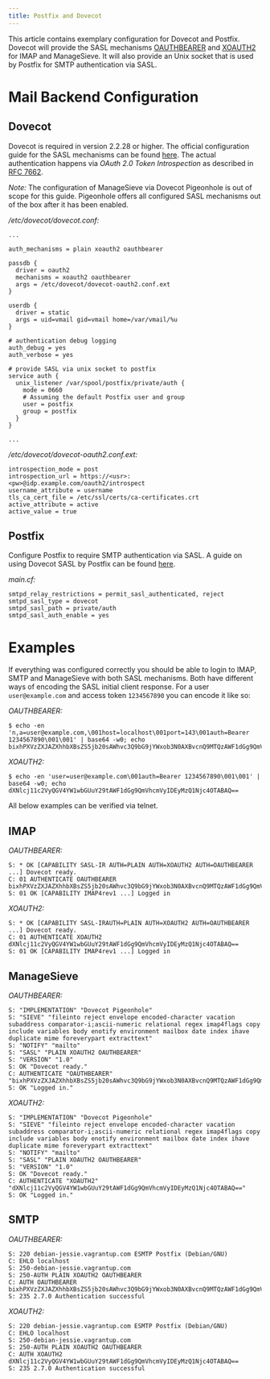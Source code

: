 ```yaml
---
title: Postfix and Dovecot
---
```


This article contains exemplary configuration for Dovecot and Postfix. Dovecot will provide the SASL mechanisms [OAUTHBEARER](https://tools.ietf.org/html/rfc7628) and [XOAUTH2](https://developers.google.com/gmail/xoauth2_protocol) for IMAP and ManageSieve. It will also provide an Unix socket that is used by Postfix for SMTP authentication via SASL.

# Mail Backend Configuration

## Dovecot

Dovecot is required in version 2.2.28 or higher. The official configuration guide for the SASL mechanisms can be found [here](http://wiki2.dovecot.org/PasswordDatabase/oauth2). The actual authentication happens via *OAuth 2.0 Token Introspection* as described in [RFC 7662](https://tools.ietf.org/html/rfc7662).

*Note:* The configuration of ManageSieve via Dovecot Pigeonhole is out of scope for this guide. Pigeonhole offers all configured SASL mechanisms out of the box after it has been enabled.

*/etc/dovecot/dovecot.conf:*

	...
	
    auth_mechanisms = plain xoauth2 oauthbearer

    passdb {
      driver = oauth2
      mechanisms = xoauth2 oauthbearer
      args = /etc/dovecot/dovecot-oauth2.conf.ext
    }

    userdb {
      driver = static
      args = uid=vmail gid=vmail home=/var/vmail/%u
    }

    # authentication debug logging
    auth_debug = yes
    auth_verbose = yes

    # provide SASL via unix socket to postfix
    service auth {
      unix_listener /var/spool/postfix/private/auth {
        mode = 0660
        # Assuming the default Postfix user and group
        user = postfix
        group = postfix
      }
    }
    
    ...

*/etc/dovecot/dovecot-oauth2.conf.ext:*

    introspection_mode = post
    introspection_url = https://<usr>:<pw>@idp.example.com/oauth2/introspect
    username_attribute = username
    tls_ca_cert_file = /etc/ssl/certs/ca-certificates.crt
    active_attribute = active
    active_value = true

## Postfix

Configure Postfix to require SMTP authentication via SASL. A guide on using Dovecot SASL by Postfix can be found [here](http://wiki2.dovecot.org/HowTo/PostfixAndDovecotSASL).

*main.cf:*

    smtpd_relay_restrictions = permit_sasl_authenticated, reject
    smtpd_sasl_type = dovecot
    smtpd_sasl_path = private/auth
    smtpd_sasl_auth_enable = yes
    
# Examples

If everything was configured correctly you should be able to login to IMAP, SMTP and ManageSieve with both SASL mechanisms. Both have different ways of encoding the SASL initial client response. For a user `user@example.com` and access token `1234567890` you can encode it like so:

*OAUTHBEARER:*

	$ echo -en 'n,a=user@example.com,\001host=localhost\001port=143\001auth=Bearer 1234567890\001\001' | base64 -w0; echo
	bixhPXVzZXJAZXhhbXBsZS5jb20sAWhvc3Q9bG9jYWxob3N0AXBvcnQ9MTQzAWF1dGg9QmVhcmVyIDEyMzQ1Njc4OTABAQ==
	
*XOAUTH2:*

	$ echo -en 'user=user@example.com\001auth=Bearer 1234567890\001\001' | base64 -w0; echo
	dXNlcj11c2VyQGV4YW1wbGUuY29tAWF1dGg9QmVhcmVyIDEyMzQ1Njc4OTABAQ==

All below examples can be verified via telnet.

## IMAP

*OAUTHBEARER:*

	S: * OK [CAPABILITY SASL-IR AUTH=PLAIN AUTH=XOAUTH2 AUTH=OAUTHBEARER ...] Dovecot ready.
	C: 01 AUTHENTICATE OAUTHBEARER bixhPXVzZXJAZXhhbXBsZS5jb20sAWhvc3Q9bG9jYWxob3N0AXBvcnQ9MTQzAWF1dGg9QmVhcmVyIDEyMzQ1Njc4OTABAQ==
	S: 01 OK [CAPABILITY IMAP4rev1 ...] Logged in

*XOAUTH2:*

	S: * OK [CAPABILITY SASL-IRAUTH=PLAIN AUTH=XOAUTH2 AUTH=OAUTHBEARER ...] Dovecot ready.
	C: 01 AUTHENTICATE XOAUTH2 dXNlcj11c2VyQGV4YW1wbGUuY29tAWF1dGg9QmVhcmVyIDEyMzQ1Njc4OTABAQ==
	S: 01 OK [CAPABILITY IMAP4rev1 ...] Logged in

## ManageSieve

*OAUTHBEARER:*

	S: "IMPLEMENTATION" "Dovecot Pigeonhole"
	S: "SIEVE" "fileinto reject envelope encoded-character vacation subaddress comparator-i;ascii-numeric relational regex imap4flags copy include variables body enotify environment mailbox date index ihave duplicate mime foreverypart extracttext"
	S: "NOTIFY" "mailto"
	S: "SASL" "PLAIN XOAUTH2 OAUTHBEARER"
	S: "VERSION" "1.0"
	S: OK "Dovecot ready."
	C: AUTHENTICATE "OAUTHBEARER" "bixhPXVzZXJAZXhhbXBsZS5jb20sAWhvc3Q9bG9jYWxob3N0AXBvcnQ9MTQzAWF1dGg9QmVhcmVyIDEyMzQ1Njc4OTABAQ=="
	S: OK "Logged in."
	
*XOAUTH2:*

	S: "IMPLEMENTATION" "Dovecot Pigeonhole"
	S: "SIEVE" "fileinto reject envelope encoded-character vacation subaddress comparator-i;ascii-numeric relational regex imap4flags copy include variables body enotify environment mailbox date index ihave duplicate mime foreverypart extracttext"
	S: "NOTIFY" "mailto"
	S: "SASL" "PLAIN XOAUTH2 OAUTHBEARER"
	S: "VERSION" "1.0"
	S: OK "Dovecot ready."
	C: AUTHENTICATE "XOAUTH2" "dXNlcj11c2VyQGV4YW1wbGUuY29tAWF1dGg9QmVhcmVyIDEyMzQ1Njc4OTABAQ=="
	S: OK "Logged in."
	
## SMTP

*OAUTHBEARER:*

	S: 220 debian-jessie.vagrantup.com ESMTP Postfix (Debian/GNU)
	C: EHLO localhost
	S: 250-debian-jessie.vagrantup.com
	S: 250-AUTH PLAIN XOAUTH2 OAUTHBEARER
	C: AUTH OAUTHBEARER bixhPXVzZXJAZXhhbXBsZS5jb20sAWhvc3Q9bG9jYWxob3N0AXBvcnQ9MTQzAWF1dGg9QmVhcmVyIDEyMzQ1Njc4OTABAQ==
	S: 235 2.7.0 Authentication successful

*XOAUTH2:*

	S: 220 debian-jessie.vagrantup.com ESMTP Postfix (Debian/GNU)
	C: EHLO localhost
	S: 250-debian-jessie.vagrantup.com
	S: 250-AUTH PLAIN XOAUTH2 OAUTHBEARER
	C: AUTH XOAUTH2 dXNlcj11c2VyQGV4YW1wbGUuY29tAWF1dGg9QmVhcmVyIDEyMzQ1Njc4OTABAQ==
	S: 235 2.7.0 Authentication successful